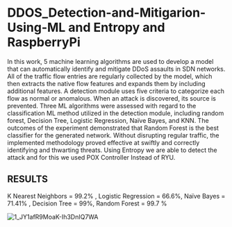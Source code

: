 # DDOS_Detection-and-Mitigarion-Using-ML and Entropy and RaspberryPi
In this work, 5 machine learning algorithms are used to develop a model that can automatically identify and mitigate DDoS assaults in SDN networks. All of the traffic flow entries are regularly collected by the model, which then extracts the native flow features and expands them by including additional features. A detection module uses five criteria to categorize each flow as normal or anomalous. When an attack is discovered, its source is prevented. Three ML algorithms were assessed with regard to the classification ML method utilized in the detection module, including random forest, Decision Tree, Logistic Regression, Naïve Bayes, and KNN. The outcomes of the experiment demonstrated that Random Forest is the best classifier for the generated network. Without disrupting regular traffic, the implemented methodology proved effective at swiftly and correctly identifying and thwarting threats.
Using Entropy we are able to detect the attack and for this we used POX Controller Instead of RYU.
## RESULTS
  K Nearest Neighbors = 99.2% , 
  Logistic Regression = 66.6%, 
  Naïve Bayes = 71.41% , 
  Decision Tree = 99%, 
  Random Forest = 99.7 %
  
  
![1_JY1afR9MoaK-Ih3DnIQ7WA](https://user-images.githubusercontent.com/77917201/218697424-a1856c6b-6ce4-4a80-9f33-e0698652e991.gif)
